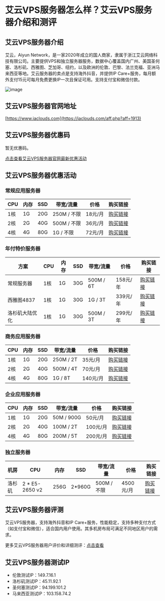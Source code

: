 # 艾云VPS服务器怎么样？艾云VPS服务器介绍和测评

## 艾云VPS服务器介绍
艾云，Aiyun Network，是一家2020年成立的国人商家，隶属于浙江艾云网络科技有限公司。主要提供VPS和独立服务器服务，数据中心覆盖国内广州、美国圣何塞、洛杉矶、西雅图、芝加哥、纽约，以及欧洲的伦敦、巴黎、法兰克福、亚洲马来西亚等地。艾云服务器的卖点是支持海外抖音，并提供IP Care+服务，每月额外支付15元可每月免费更换IP一次且保证可用。支持支付宝和微信付款。

![image](https://github.com/nancywsteppr70/iaclouds/assets/169507498/a530c8c8-08d9-4709-88ba-755fe7811d05)

## 艾云VPS服务器官网地址
[https://www.iaclouds.com](https://iaclouds.com/aff.php?aff=1913)

## 艾云VPS服务器优惠码
暂无优惠码。

[点击查看艾云VPS服务器官网最新优惠活动](https://iaclouds.com/aff.php?aff=1913)

## 艾云VPS服务器优惠活动

### 常规应用服务器

| CPU  | 内存 | SSD  | 带宽/流量 | 价格    | 购买链接 |
|------|------|------|-----------|---------|----------|
| 1核  | 1G   | 20G  | 250M / 不限 | 18元/月 | [购买链接](https://iaclouds.com/aff.php?aff=1913&pid=150) |
| 2核  | 2G   | 40G  | 500M / 不限 | 36元/月 | [购买链接](https://iaclouds.com/aff.php?aff=1913&pid=151) |
| 4核  | 4G   | 80G  | 1G / 不限   | 72元/月 | [购买链接](https://iaclouds.com/aff.php?aff=1913&pid=152) |

### 年付特价服务器

| 方案             | CPU  | 内存 | SSD  | 带宽/流量  | 价格    | 购买链接 |
|------------------|------|------|------|------------|---------|----------|
| 常规服务器       | 1核  | 1G   | 30G  | 500M / 6T  | 158元/年 | [购买链接](https://iaclouds.com/aff.php?aff=1913&pid=153) |
| 西雅图4837       | 1核  | 1G   | 30G  | 1G / 3T    | 339元/年 | [购买链接](https://iaclouds.com/aff.php?aff=1913&pid=186) |
| 洛杉矶大陆优化   | 1核  | 1G   | 30G  | 500M / 3T  | 299元/年 | [购买链接](https://iaclouds.com/aff.php?aff=1913&pid=236) |

### 商务应用服务器

| CPU  | 内存 | SSD  | 带宽/流量 | 价格    | 购买链接 |
|------|------|------|-----------|---------|----------|
| 1核  | 1G   | 20G  | 250M / 2T | 35元/月 | [购买链接](https://iaclouds.com/aff.php?aff=1913&pid=181) |
| 2核  | 2G   | 40G  | 500M / 4T | 70元/月 | [购买链接](https://iaclouds.com/aff.php?aff=1913&pid=183) |
| 4核  | 4G   | 80G  | 1G / 8T   | 140元/月 | [购买链接](https://iaclouds.com/aff.php?aff=1913&pid=185) |

### 企业应用服务器

| CPU  | 内存 | SSD  | 带宽/流量  | 价格     | 购买链接 |
|------|------|------|------------|----------|----------|
| 1核  | 1G   | 20G  | 50M / 900G | 50元/月  | [购买链接](https://iaclouds.com/aff.php?aff=1913&pid=260) |
| 2核  | 2G   | 40G  | 100M / 2T  | 100元/月 | [购买链接](https://iaclouds.com/aff.php?aff=1913&pid=262) |
| 4核  | 4G   | 80G  | 200M / 5T  | 200元/月 | [购买链接](https://iaclouds.com/aff.php?aff=1913&pid=265) |

### 独立服务器

| 机房   | CPU            | 内存  | SSD    | 带宽/流量 | 价格     | 购买链接 |
|--------|----------------|-------|--------|-----------|----------|----------|
| 洛杉矶 | 2 * E5-2650 v2 | 256G  | 2*960G | 500M / 不限 | 4500元/月 | [购买链接](https://iaclouds.com/aff.php?aff=1913&pid=154) |

## 艾云VPS服务器评测
艾云VPS服务器，支持海外抖音和IP Care+服务，性能稳定，支持多种支付方式（如支付宝和微信），适合国内用户使用。其多机房布局可满足不同地区用户的需求。

更多艾云VPS服务器用户评价和详细测评：[点击查看](https://iaclouds.com/aff.php?aff=1913)

## 艾云VPS服务器测试IP
- 伦敦测试IP：149.7.16.1
- 洛杉矶测试IP：45.11.92.1
- 圣何塞测试IP：94.199.101.2
- 马来西亚测试IP：103.158.74.2
